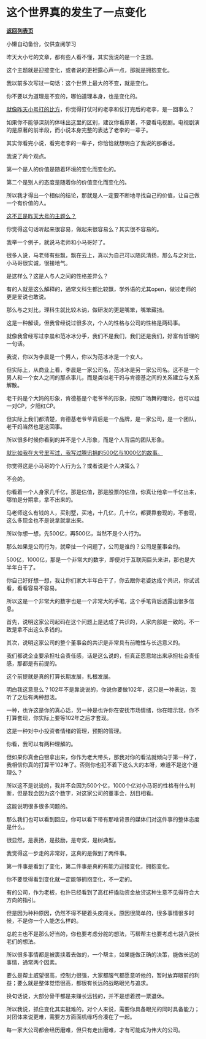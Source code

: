 # 这个世界真的发生了一点变化

[**返回列表页**](/gzh/记忆承载3)

小懒自动备份，仅供查阅学习

昨天大小号的文章，都有些人看不懂，其实我说的是一个主题。  

  

这个主题就是迎接变化，或者说的更袒露心声一点，那就是拥抱变化。

  

我以前多次写过一句话：这个世界上最大的不变，就是变化。  

  

你不要以为道理是不变的，哪怕道理本身，也是变化的。  

  

[就像昨天小号打的比方](http://mp.weixin.qq.com/s?__biz=MzU3NDc5Nzc0NQ==&mid=2247506353&idx=1&sn=eeb00f8a73a24889b5e6a88c0863a5d7&chksm=fd2e7b6fca59f279f8adf25bc0429578fb84379644d0ce52d79e87f40346ef69e1b6e63db213&scene=21#wechat_redirect)，你觉得打仗时的老李和仗打完后的老李，是一回事么？  

  

如果你不能够深刻的体味出这里的区别，建议你看原著，不要看电视剧。电视剧演的是原著的前半段，而小说本身完整的表达了老李的一辈子。  

  

其实你看完小说，看完老李的一辈子，你恰恰就想明白了我说的那番话。  

  

我说了两个观点。  

  

第一个是人的价值是随着环境的变化而变化的。

第二个是别人的态度是随着你的价值变化而变化的。

  

所以我才得出一个相似的结论，那就是人一定要不断地寻找自己的价值，让自己做一个有价值的人。  

  

[这不正是昨天大号的主题么？](http://mp.weixin.qq.com/s?__biz=MzU0MjYwNDU2Mw==&mid=2247500731&idx=2&sn=6011e0cb99a06befa969e9ad4b8e1d89&chksm=fb1aafc7cc6d26d1fe133b78300928676fb8b6128de934305f85a80f77fef6a556766eca1e47&scene=21#wechat_redirect)

  

你觉得这句话听起来很容易，做起来很容易么？其实很不容易的。  

  

我举一个例子，就说马老师和小马哥好了。

  

很多人说，马老师有些飘，飘在云上，真以为自己可以随风清扬，那么与之对比，小马哥很实诚，很接地气。  

  

是这样么？这是人与人之间的性格差异么？  

  

有的人就是这么解释的，通常文科生都比较飘，学外语的尤其open，做过老师的更是爱说也敢说。  

  

那么与之对比，理科生就比较木讷，做研发的更是嘴笨，嘴笨藏拙。

  

这是一种解读，但我曾经说过很多次，个人的性格与公司的性格是两码事。  

  

就像我曾经写过李晨和范冰冰分手，我们不是我们，我们还是我们，好富有哲理的一句话。

  

我说，你以为李晨是一个男人，你以为范冰冰是一个女人。

  

但实际上，从商业上看，李晨是一家公司名，范冰冰是另一家公司名。这不是一个男人和一个女人之间的那点事儿，而是类似老干妈与肯德基之间的关系建立与关系解散。

  

老干妈是个大妈的形象，肯德基是个老爷爷的形象，按照广场舞的理论，也可以组一对CP，夕阳红CP。  

  

但实际上我们都清楚，肯德基老爷爷背后是一个品牌，是一家公司，是一个团队，老干妈当然也是这回事。

  

所以很多时候你看到的并不是个人形象，而是个人背后的团队形象。  

  

[就比如我在大号里写过，我写过腾讯捐的500亿与1000亿的故事。  
](https://mp.weixin.qq.com/s?__biz=MzU0MjYwNDU2Mw==&mid=2247500680&idx=1&sn=9ce44a8cf1b0e01326c008f96595e325&chksm=fb1aaff4cc6d26e2a534233ade0d6d6468ffed4ad23cda7896edbce2bdee490d13b838d78d66&token=1310803661&lang=zh_CN&scene=21#wechat_redirect)

  

你觉得这是小马哥的个人行为么？或者说是个人决策么？  

  

不会的。

  

你看着一个人身家几千亿，那是估值，那是股票的估值，你真让他拿一千亿出来，哪怕是分期拿，拿不出来的。  

  

马老师这么有钱的人，买别墅，买地，十几亿，几十亿，都要靠套现的，不套现，这么多现金也不是说拿就拿出来。  

  

所以你想一想，先500亿，再500亿，当然不是个人行为。

  

那么如果是公司行为，就牵扯一个问题了，公司是谁的？公司是董事会的。  

  

500亿，1000亿，那是一个非常大的数字，即便对于互联网巨头来讲，那也是大半年白干了。  

  

你自己好好想一想，我让你们家大半年白干了，你去跟你老婆达成个共识，你试试看，看看容易不容易。  

  

所以这是一个非常大的数字也是一个非常大的手笔，这个手笔背后透露出很多信息。  

  

首先，说明这家公司起码在这个问题上是达成了共识的，人家内部是一致的。不一致是拿不出这么多钱的。  

  

其次，说明这家公司的整个董事会的共识是非常具有前瞻性与长远意义的。  

  

我们都说企业要承担社会责任感，话是这么说的，但真正愿意站出来承担社会责任感，那都是有前提的。  

  

这个前提就是真的打算长期发展，扎根发展。

  

明白我这意思么？102年不是靠说说的，你说你要做102年，这只是一种表达，我听了之后有两种想法。  

  

一种，也许这是你的真心话，另一种是也许你在安抚市场情绪，你在暗示我，你不打算套现，你实际上要等102年之后才套现。

  

这是一种对中小投资者情绪的管理，预期的管理。

  

你看，我可以有两种理解的。

  

但如果你真金白银拿出来，你作为老大带头，那我对你的看法就倾向于第一种了，我相信你真的打算干102年了。否则你也犯不着下这么大的本呀，难道不是这个道理么？

  

所以这不是说说的，我并不会因为500个亿，1000个亿对小马哥的性格有什么判断，但是我会因为这个数字，对这家公司的董事会，刮目相看。  

  

这能说明很多很多问题的。  

  

那么我们也可以看到回应，你可以看下带有那啥背景的媒体们对这件事的整体态度是什么。  

  

很显然，是表扬，是鼓励，是夸奖，是树典型。

  

我觉得这一步走的非常好，这真的是做到了两件事。

  

第一件事是看到了变化，第二件事是真的有能力迎接变化，拥抱变化。

  

你不要觉得看到变化就一定能够拥抱变化，不一定的。  

  

有的公司，作为老板，也许已经看到了高杠杆撬动资金放贷这种生意不见得符合大方向的指引。  

  

但是因为种种原因，仍然不得不硬着头皮闯关。原因很简单的，很多事情很多时候，不是你一个人能怎么样的。

  

总舵主也不是那么好当的，你也要考虑分舵的想法，丐帮帮主也要考虑七袋八袋长老们的想法。  

  

所以很多事情都是被裹挟着去做的，一个帮主，如果能做正确的决策，能做长远的事情，通常两个因素。  

  

要么是帮主威望很高，控制力很强，大家都服气都愿意听他的，暂时放弃眼前的利益；要么就是整体觉悟很高，都很有长远的战略眼光与追求。

  

换句话说，大部分骨干都是来赚长远钱的，并不是想着捞一票退休。  

  

所以我说，抓住变化其实挺难的，对个人来说，需要你具备眼光的同时具备能力；对团体来说更难，需要方方面面机缘巧合凑在了一起。

  

每一家大公司都会经历磨难，但只有走出磨难，才有可能成为伟大的公司。

